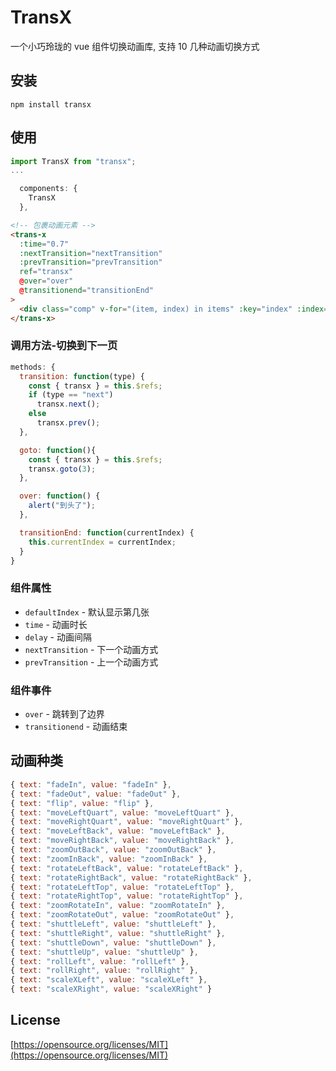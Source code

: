 # TransX

一个小巧玲珑的 vue 组件切换动画库, 支持 10 几种动画切换方式

## 安装

```shell
npm install transx
```

## 使用

```javascript
import TransX from "transx";
...

  components: {
    TransX
  },
```

```html
<!-- 包裹动画元素 -->
<trans-x
  :time="0.7"
  :nextTransition="nextTransition"
  :prevTransition="prevTransition"
  ref="transx"
  @over="over"
  @transitionend="transitionEnd"
>
  <div class="comp" v-for="(item, index) in items" :key="index" :index="index + 1"></div>
</trans-x>
```

### 调用方法-切换到下一页

```javascript
methods: {
  transition: function(type) {
    const { transx } = this.$refs;
    if (type == "next")
      transx.next();
    else
      transx.prev();
  },

  goto: function(){
    const { transx } = this.$refs;
    transx.goto(3);
  },

  over: function() {
    alert("到头了");
  },

  transitionEnd: function(currentIndex) {
    this.currentIndex = currentIndex;
  }
}
```

### 组件属性

- `defaultIndex` - 默认显示第几张
- `time` - 动画时长
- `delay` - 动画间隔
- `nextTransition` - 下一个动画方式
- `prevTransition` - 上一个动画方式

### 组件事件

- `over` - 跳转到了边界
- `transitionend` - 动画结束

## 动画种类

```javascript
{ text: "fadeIn", value: "fadeIn" },
{ text: "fadeOut", value: "fadeOut" },
{ text: "flip", value: "flip" },
{ text: "moveLeftQuart", value: "moveLeftQuart" },
{ text: "moveRightQuart", value: "moveRightQuart" },
{ text: "moveLeftBack", value: "moveLeftBack" },
{ text: "moveRightBack", value: "moveRightBack" },
{ text: "zoomOutBack", value: "zoomOutBack" },
{ text: "zoomInBack", value: "zoomInBack" },
{ text: "rotateLeftBack", value: "rotateLeftBack" },
{ text: "rotateRightBack", value: "rotateRightBack" },
{ text: "rotateLeftTop", value: "rotateLeftTop" },
{ text: "rotateRightTop", value: "rotateRightTop" },
{ text: "zoomRotateIn", value: "zoomRotateIn" },
{ text: "zoomRotateOut", value: "zoomRotateOut" },
{ text: "shuttleLeft", value: "shuttleLeft" },
{ text: "shuttleRight", value: "shuttleRight" },
{ text: "shuttleDown", value: "shuttleDown" },
{ text: "shuttleUp", value: "shuttleUp" },
{ text: "rollLeft", value: "rollLeft" },
{ text: "rollRight", value: "rollRight" },
{ text: "scaleXLeft", value: "scaleXLeft" },
{ text: "scaleXRight", value: "scaleXRight" }
```

## License

[https://opensource.org/licenses/MIT](https://opensource.org/licenses/MIT)
